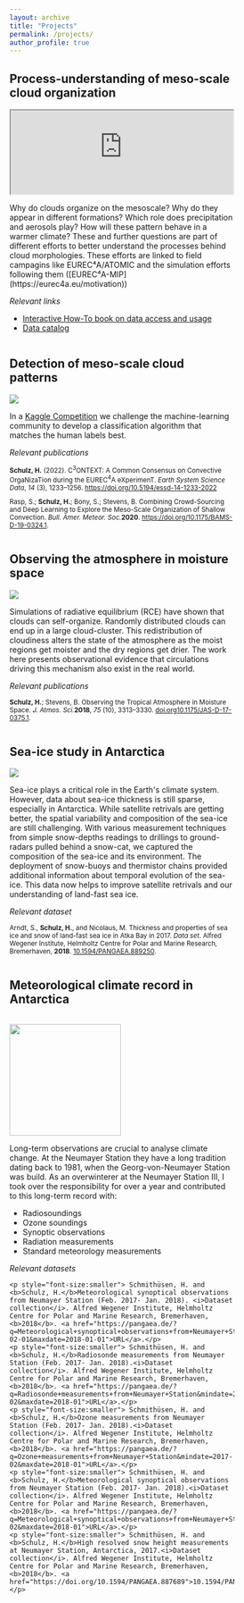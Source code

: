 ```yaml
---
layout: archive
title: "Projects"
permalink: /projects/
author_profile: true
---
```


<meta name="viewport" content="width=device-width, initial-scale=1.0">
<style>
* {
  box-sizing: border-box;
}

.menu {
  float: left;
  width: 400px;
  min-height: 400px;
  text-align: center;
}

.description {
  text-align: left;
  margin-left:1em;
}

iframe {
  display: block;
  width: 100%;
  min-height: 400px;
}

@media only screen and (max-width: 800px) {
  /* For mobile phones: */
  .menu, .main, .right {
    width: 100%;
  }
}

@media only screen and (min-width: 801px) {
  .description {
    margin-left: 420px;
  }
}
</style>

## Process-understanding of meso-scale cloud organization
<div style="overflow:auto">
  <div class="menu">
    <iframe width="100%" src="https://tobi.pages.gwdg.de/gridlook/#https://swift.dkrz.de/v1/dkrz_948e7d4bbfbb445fbff5315fc433e36a/EUREC4A_LES/json_eurec4a_sim_time.json"></iframe>
  </div>
  <div class="description">
    <p>Why do clouds organize on the mesoscale? Why do they appear in different formations? Which role does precipitation and aerosols play? How will these pattern behave in a warmer climate? These and further questions are part of different efforts to better understand the processes behind cloud morphologies. These efforts are linked to field campagins like EUREC⁴A/ATOMIC and the simulation efforts following them ([EUREC⁴A-MIP](https://eurec4a.eu/motivation))</p>
    <p><i>Relevant links</i></p>
    <ul>
       <li><a href="https://howto.eurec4a.eu">Interactive How-To book on data access and usage</a></li>
       <li><a href="https://github.com/eurec4a/eurec4a-intake">Data catalog</a></li>
    </ul>
  </div>
</div>

## Detection of meso-scale cloud patterns
<div style="overflow:auto">
  <div class="menu">
    <a href="#"><img src="https://observingClouds.github.io/images/Teaser_AnimationwLabels.gif"></a>
  </div>
  <div class="description">
    <p>In a <a href="https://www.kaggle.com/c/understanding_cloud_organization">Kaggle Competition</a> we challenge the machine-learning community to develop a classification algorithm that matches the human labels best.</p>
    <p><i>Relevant publications</i></p>
    <p style="font-size:smaller"><strong>Schulz, H.</strong> (2022). C<sup>3</sup>ONTEXT: A Common Consensus on Convective OrgaNizaTion during the EUREC<sup>4</sup>A eXperimenT. <i>Earth System Science Data</i>, <i>14 </i>(3), 1233–1256. <a href="https://doi.org/10.5194/essd-14-1233-2022" target="_blank">https://doi.org/10.5194/essd-14-1233-2022</a></p>
    <p style="font-size:smaller">Rasp, S.; <strong>Schulz, H.</strong>; Bony, S.; Stevens, B. Combining Crowd-Sourcing and Deep Learning to Explore the Meso-Scale Organization of Shallow Convection. <i>Bull. Amer. Meteor. Soc.</i><strong>2020</strong>. <a href="https://doi.org/10.1175/BAMS-D-19-0324.1" target="_blank">https://doi.org/10.1175/BAMS-D-19-0324.1</a>.</p>
  </div>
</div>

## Observing the atmosphere in moisture space
<div style="overflow:auto">
  <div class="menu">
    <a href="#"><img src="https://observingClouds.github.io/images/JAS_MoistureSpace_2018.jpg"></a>
  </div>
  <div class="description">
    <p>Simulations of radiative equilibrium (RCE) have shown that clouds can self-organize. Randomly distributed clouds can end up in a large cloud-cluster. This redistribution of cloudiness alters the state of the atmosphere as the moist regions get moister and the dry regions get drier. The work here presents observational evidence that circulations driving this mechanism also exist in the real world.</p>
    <p><i>Relevant publications</i></p>
    <p style="font-size:smaller"><b>Schulz, H.</b>; Stevens, B. Observing the Tropical Atmosphere in Moisture Space. <i>J. Atmos. Sci.</i><b>2018</b>, <i>75</i> (10), 3313–3330. <a href="https://doi.org/" target="_blank">doi.org</a><a href="https://doi.org/10.1175/JAS-D-17-0375.1" target="_blank">10.1175/JAS-D-17-0375.1</a>.</p>
  </div>
</div>

## Sea-ice study in Antarctica
<div style="overflow:auto">
  <div class="menu">
    <a href="#"><img src="https://observingClouds.github.io/images/SeaIceAntarctica.JPG"></a>
  </div>
  <div class="description">
    <p>Sea-ice plays a critical role in the Earth's climate system. However, data about sea-ice thickness is still sparse, especially in Antarctica. While satellite retrivals are getting better, the spatial variability and composition of the sea-ice are still challenging. With various measurement techniques from simple snow-depths readings to drillings to ground-radars pulled behind a snow-cat, we captured the composition of the sea-ice and its environment. The deployment of snow-buoys and thermistor chains provided additional information about temporal evolution of the sea-ice. This data now helps to improve satellite retrivals and our understanding of land-fast sea ice.</p>
    <p><i>Relevant dataset</i></p>
    <p style="font-size:smaller"> Arndt, S., <b>Schulz, H.</b>, and Nicolaus, M. Thickness and properties of sea ice and snow of land-fast sea ice in Atka Bay in 2017. <i>Data set</i>. Alfred Wegener Institute, Helmholtz Centre for Polar and Marine Research, Bremerhaven, <b>2018</b>. <a href="https://doi.org/10.1594/PANGAEA.889250">10.1594/PANGAEA.889250</a>.</p>
  </div>
</div>

## Meteorological climate record in Antarctica
<div style="overflow:auto">
  <div class="menu">
        <p height="250px">
    <a href="#"><img src="https://www.awi.de/fileadmin/_processed_/9/7/csm_Messfeld_833e3f519e.jpg" width="200px"></a></p>
  </div>
  <div class="description">
    <p>Long-term observations are crucial to analyse climate change. At the Neumayer Station they have a long tradition dating back to 1981, when the Georg-von-Neumayer Station was build. As an overwinterer at the Neumayer Station III, I took over the responsibility for over a year and contributed to this long-term record with:
     <ul>
       <li>Radiosoundings</li>
       <li>Ozone soundings</li>
       <li>Synoptic observations</li>
       <li>Radiation measurements</li>
       <li>Standard meteorology measurements</li>
     </ul>
    </p>
    <p><i>Relevant datasets</i></p>

    <p style="font-size:smaller"> Schmithüsen, H. and <b>Schulz, H.</b>Meteorological synoptical observations from Neumayer Station (Feb. 2017- Jan. 2018). <i>Dataset collection</i>. Alfred Wegener Institute, Helmholtz Centre for Polar and Marine Research, Bremerhaven, <b>2018</b>. <a href="https://pangaea.de/?q=Meteorological+synoptical+observations+from+Neumayer+Station&mindate=2017-02-01&maxdate=2018-01-01">URL</a>.</p>
    <p style="font-size:smaller"> Schmithüsen, H. and <b>Schulz, H.</b>Radiosonde measurements from Neumayer Station (Feb. 2017- Jan. 2018).<i>Dataset collection</i>. Alfred Wegener Institute, Helmholtz Centre for Polar and Marine Research, Bremerhaven, <b>2018</b>. <a href="https://pangaea.de/?q=Radiosonde+measurements+from+Neumayer+Station&mindate=2017-02&maxdate=2018-01">URL</a>.</p>
    <p style="font-size:smaller"> Schmithüsen, H. and <b>Schulz, H.</b>Ozone measurements from Neumayer Station (Feb. 2017- Jan. 2018).<i>Dataset collection</i>. Alfred Wegener Institute, Helmholtz Centre for Polar and Marine Research, Bremerhaven, <b>2018</b>. <a href="https://pangaea.de/?q=Ozone+measurements+from+Neumayer+Station&mindate=2017-02&maxdate=2018-01">URL</a>.</p>
    <p style="font-size:smaller"> Schmithüsen, H. and <b>Schulz, H.</b>Meteorological synoptical observations from Neumayer Station (Feb. 2017- Jan. 2018).<i>Dataset collection</i>. Alfred Wegener Institute, Helmholtz Centre for Polar and Marine Research, Bremerhaven, <b>2018</b>. <a href="https://pangaea.de/?q=Meteorological+synoptical+observations+from+Neumayer+Station&mindate=2017-02&maxdate=2018-01">URL</a>.</p>
    <p style="font-size:smaller"> Schmithüsen, H. and <b>Schulz, H.</b>High resolved snow height measurements at Neumayer Station, Antarctica, 2017.<i>Dataset collection</i>. Alfred Wegener Institute, Helmholtz Centre for Polar and Marine Research, Bremerhaven, <b>2018</b>. <a href="https://doi.org/10.1594/PANGAEA.887689">10.1594/PANGAEA.887689</a>.</p> 
</div>
</div>
